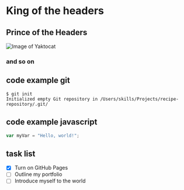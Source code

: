 # King of the headers
## Prince of the Headers

![Image of Yaktocat](https://octodex.github.com/images/yaktocat.png)

### and so on
## code example git
```
$ git init
Initialized empty Git repository in /Users/skills/Projects/recipe-repository/.git/
```
## code example javascript

``` javascript
var myVar = "Hello, world!";
```
## task list

- [x] Turn on GitHub Pages
- [ ] Outline my portfolio
- [ ] Introduce myself to the world
